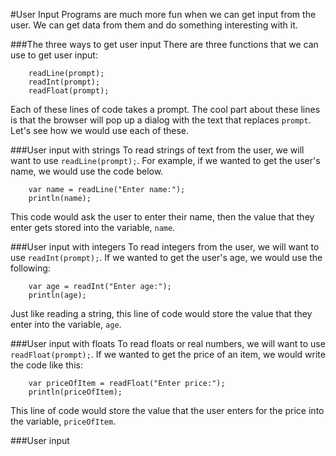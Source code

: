 #User Input
Programs are much more fun when we can get input from the user. We can get data from them and do something interesting with it.

###The three ways to get user input
There are three functions that we can use to get user input: 
```
    readLine(prompt);
    readInt(prompt);
    readFloat(prompt);
```
Each of these lines of code takes a prompt. The cool part about these lines is that the browser will pop up a dialog with the text that replaces ```prompt```.
Let's see how we would use each of these.

###User input with strings
To read strings of text from the user, we will want to use ```readLine(prompt);```. For example, if we wanted to get the user's name, we would use the code below.
```
    var name = readLine("Enter name:");
    println(name);
```
This code would ask the user to enter their name, then the value that they enter gets stored into the variable, ```name```.

###User input with integers
To read integers from the user, we will want to use ```readInt(prompt);```. If we wanted to get the user's age, we would use the following:
```
    var age = readInt("Enter age:");
    println(age);
```
Just like reading a string, this line of code would store the value that they enter into the variable, ```age```.

###User input with floats
To read floats or real numbers, we will want to use ```readFloat(prompt);```. If we wanted to get the price of an item, we would write the code like this: 
```
    var priceOfItem = readFloat("Enter price:");
    println(priceOfItem);
```
This line of code would store the value that the user enters for the price into the variable, ```priceOfItem```.

###User input 




